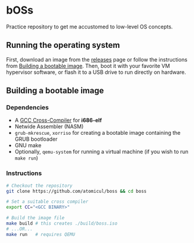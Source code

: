 # bOSs
Practice repository to get me accustomed to low-level OS concepts.

## Running the operating system
First, download an image from the [releases](https://github.com/atomicul/boss/releases) page
or follow the instructions from [Building a bootable image](#building-a-bootable-image).
Then, boot it with your favorite VM hypervisor software, or flash it to a USB drive to
run directly on hardware.

## Building a bootable image
### Dependencies
* A [GCC Cross-Compiler](https://wiki.osdev.org/GCC_Cross-Compiler) for **i686-elf**
* Netwide Assembler (NASM)
* `grub-mkrescue`, `xorriso` for creating a bootable image containing the GRUB bootloader
* GNU make
* Optionally, `qemu-system` for running a virtual machine (if you wish to run `make run`)

### Instructions
```bash
# Checkout the repository
git clone https://github.com/atomicul/boss && cd boss

# Set a suitable cross compiler
export CC="<GCC BINARY>"

# Build the image file
make build # this creates ./build/boss.iso
# ...OR...
make run   # requires QEMU
```
